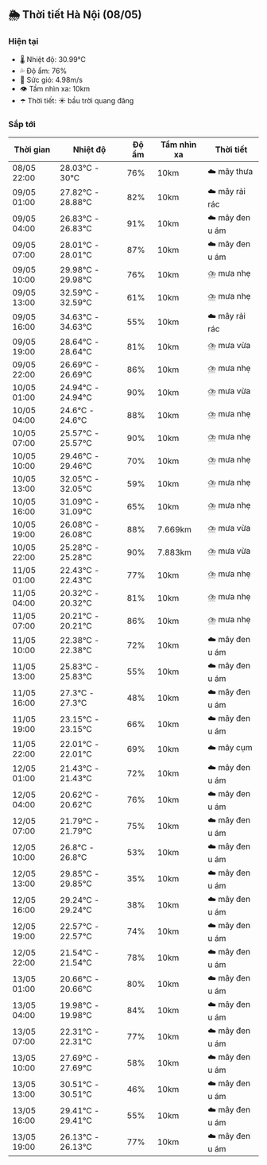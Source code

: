 ## 🌦️ Thời tiết Hà Nội (08/05)

### Hiện tại

- 🌡️ Nhiệt độ: 30.99℃
- 💦 Độ ẩm: 76%
- 💨 Sức gió: 4.98m/s
- 👁️ Tầm nhìn xa: 10km
- ☂️ Thời tiết: ☀️ bầu trời quang đãng

### Sắp tới

| Thời gian | Nhiệt độ | Độ ẩm | Tầm nhìn xa | Thời tiết |
| --- | --- | --- | --- | --- |
| 08/05 22:00 | 28.03℃ - 30℃ | 76% | 10km | ☁️ mây thưa |
| 09/05 01:00 | 27.82℃ - 28.88℃ | 82% | 10km | ☁️ mây rải rác |
| 09/05 04:00 | 26.83℃ - 26.83℃ | 91% | 10km | ☁️ mây đen u ám |
| 09/05 07:00 | 28.01℃ - 28.01℃ | 87% | 10km | ☁️ mây đen u ám |
| 09/05 10:00 | 29.98℃ - 29.98℃ | 76% | 10km | ⛈️ mưa nhẹ |
| 09/05 13:00 | 32.59℃ - 32.59℃ | 61% | 10km | ⛈️ mưa nhẹ |
| 09/05 16:00 | 34.63℃ - 34.63℃ | 55% | 10km | ☁️ mây rải rác |
| 09/05 19:00 | 28.64℃ - 28.64℃ | 81% | 10km | ⛈️ mưa vừa |
| 09/05 22:00 | 26.69℃ - 26.69℃ | 86% | 10km | ⛈️ mưa nhẹ |
| 10/05 01:00 | 24.94℃ - 24.94℃ | 90% | 10km | ⛈️ mưa vừa |
| 10/05 04:00 | 24.6℃ - 24.6℃ | 88% | 10km | ⛈️ mưa nhẹ |
| 10/05 07:00 | 25.57℃ - 25.57℃ | 90% | 10km | ⛈️ mưa nhẹ |
| 10/05 10:00 | 29.46℃ - 29.46℃ | 70% | 10km | ⛈️ mưa nhẹ |
| 10/05 13:00 | 32.05℃ - 32.05℃ | 59% | 10km | ⛈️ mưa nhẹ |
| 10/05 16:00 | 31.09℃ - 31.09℃ | 65% | 10km | ⛈️ mưa nhẹ |
| 10/05 19:00 | 26.08℃ - 26.08℃ | 88% | 7.669km | ⛈️ mưa vừa |
| 10/05 22:00 | 25.28℃ - 25.28℃ | 90% | 7.883km | ⛈️ mưa vừa |
| 11/05 01:00 | 22.43℃ - 22.43℃ | 77% | 10km | ⛈️ mưa nhẹ |
| 11/05 04:00 | 20.32℃ - 20.32℃ | 81% | 10km | ⛈️ mưa nhẹ |
| 11/05 07:00 | 20.21℃ - 20.21℃ | 86% | 10km | ⛈️ mưa nhẹ |
| 11/05 10:00 | 22.38℃ - 22.38℃ | 72% | 10km | ☁️ mây đen u ám |
| 11/05 13:00 | 25.83℃ - 25.83℃ | 55% | 10km | ☁️ mây đen u ám |
| 11/05 16:00 | 27.3℃ - 27.3℃ | 48% | 10km | ☁️ mây đen u ám |
| 11/05 19:00 | 23.15℃ - 23.15℃ | 66% | 10km | ☁️ mây đen u ám |
| 11/05 22:00 | 22.01℃ - 22.01℃ | 69% | 10km | ☁️ mây cụm |
| 12/05 01:00 | 21.43℃ - 21.43℃ | 72% | 10km | ☁️ mây đen u ám |
| 12/05 04:00 | 20.62℃ - 20.62℃ | 76% | 10km | ☁️ mây đen u ám |
| 12/05 07:00 | 21.79℃ - 21.79℃ | 75% | 10km | ☁️ mây đen u ám |
| 12/05 10:00 | 26.8℃ - 26.8℃ | 53% | 10km | ☁️ mây đen u ám |
| 12/05 13:00 | 29.85℃ - 29.85℃ | 35% | 10km | ☁️ mây đen u ám |
| 12/05 16:00 | 29.24℃ - 29.24℃ | 38% | 10km | ☁️ mây đen u ám |
| 12/05 19:00 | 22.57℃ - 22.57℃ | 74% | 10km | ☁️ mây đen u ám |
| 12/05 22:00 | 21.54℃ - 21.54℃ | 78% | 10km | ☁️ mây đen u ám |
| 13/05 01:00 | 20.66℃ - 20.66℃ | 80% | 10km | ☁️ mây đen u ám |
| 13/05 04:00 | 19.98℃ - 19.98℃ | 84% | 10km | ☁️ mây đen u ám |
| 13/05 07:00 | 22.31℃ - 22.31℃ | 77% | 10km | ☁️ mây đen u ám |
| 13/05 10:00 | 27.69℃ - 27.69℃ | 58% | 10km | ☁️ mây đen u ám |
| 13/05 13:00 | 30.51℃ - 30.51℃ | 46% | 10km | ☁️ mây đen u ám |
| 13/05 16:00 | 29.41℃ - 29.41℃ | 55% | 10km | ☁️ mây đen u ám |
| 13/05 19:00 | 26.13℃ - 26.13℃ | 77% | 10km | ☁️ mây đen u ám |
